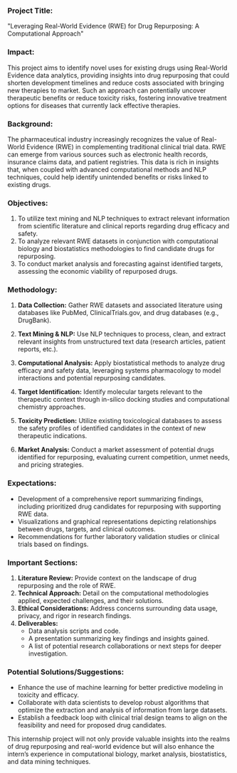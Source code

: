 ### Project Title: 
"Leveraging Real-World Evidence (RWE) for Drug Repurposing: A Computational Approach"

### Impact:
This project aims to identify novel uses for existing drugs using Real-World Evidence data analytics, providing insights into drug repurposing that could shorten development timelines and reduce costs associated with bringing new therapies to market. Such an approach can potentially uncover therapeutic benefits or reduce toxicity risks, fostering innovative treatment options for diseases that currently lack effective therapies.

### Background:
The pharmaceutical industry increasingly recognizes the value of Real-World Evidence (RWE) in complementing traditional clinical trial data. RWE can emerge from various sources such as electronic health records, insurance claims data, and patient registries. This data is rich in insights that, when coupled with advanced computational methods and NLP techniques, could help identify unintended benefits or risks linked to existing drugs.

### Objectives:
1. To utilize text mining and NLP techniques to extract relevant information from scientific literature and clinical reports regarding drug efficacy and safety.
2. To analyze relevant RWE datasets in conjunction with computational biology and biostatistics methodologies to find candidate drugs for repurposing.
3. To conduct market analysis and forecasting against identified targets, assessing the economic viability of repurposed drugs.

### Methodology:
1. **Data Collection:** Gather RWE datasets and associated literature using databases like PubMed, ClinicalTrials.gov, and drug databases (e.g., DrugBank).
   
2. **Text Mining & NLP:** Use NLP techniques to process, clean, and extract relevant insights from unstructured text data (research articles, patient reports, etc.).

3. **Computational Analysis:** Apply biostatistical methods to analyze drug efficacy and safety data, leveraging systems pharmacology to model interactions and potential repurposing candidates.

4. **Target Identification:** Identify molecular targets relevant to the therapeutic context through in-silico docking studies and computational chemistry approaches.

5. **Toxicity Prediction:** Utilize existing toxicological databases to assess the safety profiles of identified candidates in the context of new therapeutic indications.

6. **Market Analysis:** Conduct a market assessment of potential drugs identified for repurposing, evaluating current competition, unmet needs, and pricing strategies.

### Expectations:
- Development of a comprehensive report summarizing findings, including prioritized drug candidates for repurposing with supporting RWE data.
- Visualizations and graphical representations depicting relationships between drugs, targets, and clinical outcomes.
- Recommendations for further laboratory validation studies or clinical trials based on findings.

### Important Sections:
1. **Literature Review:** Provide context on the landscape of drug repurposing and the role of RWE.
2. **Technical Approach:** Detail on the computational methodologies applied, expected challenges, and their solutions.
3. **Ethical Considerations:** Address concerns surrounding data usage, privacy, and rigor in research findings.
4. **Deliverables:** 
   - Data analysis scripts and code.
   - A presentation summarizing key findings and insights gained.
   - A list of potential research collaborations or next steps for deeper investigation.

### Potential Solutions/Suggestions:
- Enhance the use of machine learning for better predictive modeling in toxicity and efficacy.
- Collaborate with data scientists to develop robust algorithms that optimize the extraction and analysis of information from large datasets.
- Establish a feedback loop with clinical trial design teams to align on the feasibility and need for proposed drug candidates.

This internship project will not only provide valuable insights into the realms of drug repurposing and real-world evidence but will also enhance the intern’s experience in computational biology, market analysis, biostatistics, and data mining techniques.